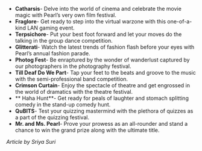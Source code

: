 <!-- TITLE: Headliners -->

* **Catharsis**- Delve into the world of cinema and celebrate the movie magic with Pearl’s very own film festival.
* **Fraglore**- Get ready to step into the virtual warzone with this one-of-a-kind LAN gaming event.
* **Terpsichore**- Put your best foot forward and let your moves do the talking in the group dance competition.
* **Glitterati**- Watch the latest trends of fashion flash before your eyes with Pearl’s annual fashion parade.
* **Photog Fest**- Be enraptured by the wonder of wanderlust captured by our photographers in the photography festival.
* **Till Deaf Do We Part**- Tap your feet to the beats and groove to the music with the semi-professional band competition.
* **Crimson Curtain**- Enjoy the spectacle of theatre and get engrossed in the world of dramatics with the theatre festival.
* ** Haha Hunt**- Get ready for peals of laughter and stomach splitting comedy in the stand-up comedy hunt.
* **QuBITS**- Test your quizzing mastermind with the plethora of quizzes as a part of the quizzing festival.
* **Mr. and Ms. Pearl**- Prove your prowess as an all-rounder and stand a chance to win the grand prize along with the ultimate title.

*Article by Sriya Suri*